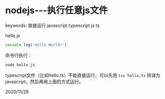 # nodejs---执行任意js文件

keywords: 直接运行 javascript typescript js ts  

hello.js  
```js
console.log('Hello World!')
```

命令行执行：  
```r
node hello.js
```

typescript文件（比如hello.ts）不能直接运行，可以先用 `tsc hello.ts` 转译为javascript，然后再用上面的方式运行。  


2020/11/28  
